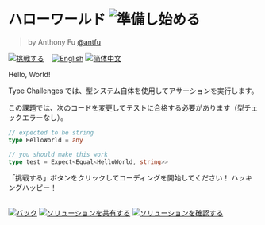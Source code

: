 <!--info-header-start--><h1>ハローワールド <img src="https://img.shields.io/badge/-%E6%BA%96%E5%82%99%E3%81%97%E5%A7%8B%E3%82%81%E3%82%8B-teal" alt="準備し始める"/> </h1><blockquote><p>by Anthony Fu <a href="https://github.com/antfu" target="_blank">@antfu</a></p></blockquote><p><a href="https://tsch.js.org/13/play/ja" target="_blank"><img src="https://img.shields.io/badge/-%E6%8C%91%E6%88%A6%E3%81%99%E3%82%8B-3178c6?logo=typescript" alt="挑戦する"/></a> &nbsp;&nbsp;&nbsp;<a href="./README.md" target="_blank"><img src="https://img.shields.io/badge/-English-gray" alt="English"/></a>  <a href="./README.zh-CN.md" target="_blank"><img src="https://img.shields.io/badge/-%E7%AE%80%E4%BD%93%E4%B8%AD%E6%96%87-gray" alt="简体中文"/></a> </p><!--info-header-end-->

Hello, World!

Type Challenges では、型システム自体を使用してアサーションを実行します。

この課題では、次のコードを変更してテストに合格する必要があります（型チェックエラーなし）。

```ts
// expected to be string
type HelloWorld = any
```

```ts
// you should make this work
type test = Expect<Equal<HelloWorld, string>>
```

「挑戦する」ボタンをクリックしてコーディングを開始してください！ ハッキングハッピー！

<!--info-footer-start--><br><a href="../../README.ja.md" target="_blank"><img src="https://img.shields.io/badge/-%E3%83%90%E3%83%83%E3%82%AF-grey" alt="バック"/></a> <a href="https://tsch.js.org/13/answer/ja" target="_blank"><img src="https://img.shields.io/badge/-%E3%82%BD%E3%83%AA%E3%83%A5%E3%83%BC%E3%82%B7%E3%83%A7%E3%83%B3%E3%82%92%E5%85%B1%E6%9C%89%E3%81%99%E3%82%8B-teal" alt="ソリューションを共有する"/></a> <a href="https://tsch.js.org/13/solutions" target="_blank"><img src="https://img.shields.io/badge/-%E3%82%BD%E3%83%AA%E3%83%A5%E3%83%BC%E3%82%B7%E3%83%A7%E3%83%B3%E3%82%92%E7%A2%BA%E8%AA%8D%E3%81%99%E3%82%8B-de5a77?logo=awesome-lists&logoColor=white" alt="ソリューションを確認する"/></a> <!--info-footer-end-->
